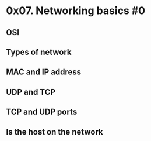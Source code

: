 # 0x07. Networking basics #0
## OSI
## Types of network
## MAC and IP address
## UDP and TCP
## TCP and UDP ports
## Is the host on the network
